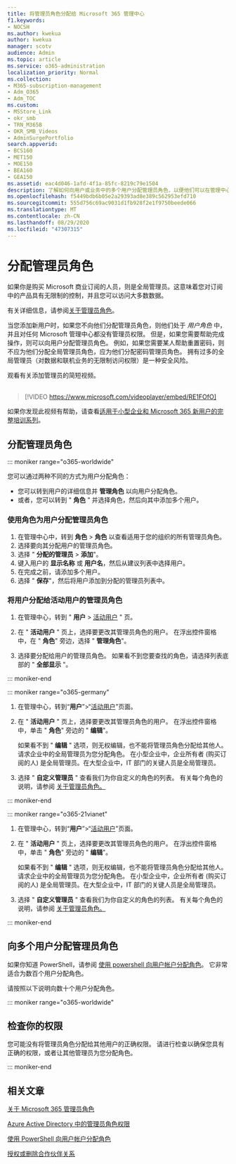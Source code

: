 ```yaml
---
title: 将管理员角色分配给 Microsoft 365 管理中心
f1.keywords:
- NOCSH
ms.author: kwekua
author: kwekua
manager: scotv
audience: Admin
ms.topic: article
ms.service: o365-administration
localization_priority: Normal
ms.collection:
- M365-subscription-management
- Adm_O365
- Adm_TOC
ms.custom:
- MSStore_Link
- okr_smb
- TRN_M365B
- OKR_SMB_Videos
- AdminSurgePortfolio
search.appverid:
- BCS160
- MET150
- MOE150
- BEA160
- GEA150
ms.assetid: eac4d046-1afd-4f1a-85fc-8219c79e1504
description: 了解如何向用户或业务中的多个用户分配管理员角色，以便他们可以在管理中心执行特定任务。
ms.openlocfilehash: f5449bdb6b05e2a29393ad8e389c562953efd710
ms.sourcegitcommit: 555d756c69ac9031d1fb928f2e1f9750beede066
ms.translationtype: MT
ms.contentlocale: zh-CN
ms.lasthandoff: 08/29/2020
ms.locfileid: "47307315"
---
```

# <a name="assign-admin-roles"></a>分配管理员角色

如果你是购买 Microsoft 商业订阅的人员，则是全局管理员。这意味着您对订阅中的产品具有无限制的控制，并且您可以访问大多数数据。

有关详细信息，请参阅[关于管理员角色](about-admin-roles.md)。

当您添加新用户时，如果您不向他们分配管理员角色，则他们处于 *用户角色* 中，并且对任何 Microsoft 管理中心都没有管理员权限。 但是，如果您需要帮助完成操作，则可以向用户分配管理员角色。 例如，如果您需要某人帮助重置密码，则不应为他们分配全局管理员角色，应为他们分配密码管理员角色。 拥有过多的全局管理员（对数据和联机业务的无限制访问权限）是一种安全风险。

观看有关添加管理员的简短视频。<br><br>

> [!VIDEO https://www.microsoft.com/videoplayer/embed/RE1FOfO] 

如果你发现此视频有帮助，请查看[适用于小型企业和 Microsoft 365 新用户的完整培训系列](https://support.microsoft.com/office/6ab4bbcd-79cf-4000-a0bd-d42ce4d12816)。

## <a name="assign-admin-roles"></a>分配管理员角色 

::: moniker range="o365-worldwide"

您可以通过两种不同的方式为用户分配角色：

- 您可以转到用户的详细信息并 **管理角色** 以向用户分配角色。
- 或者，您可以转到 " **角色** " 并选择角色，然后向其中添加多个用户。

### <a name="assign-admin-roles-to-users-using-roles"></a>使用角色为用户分配管理员角色

1. 在管理中心中，转到 **角色** > **角色** 以查看适用于您的组织的所有管理员角色。
2. 选择要向其分配用户的管理员角色。
3. 选择 " **分配的管理员** > **添加**"。
4. 键入用户的 **显示名称** 或 **用户名**，然后从建议列表中选择用户。
5. 在完成之前，请添加多个用户。
6. 选择 " **保存**"，然后将用户添加到分配的管理员列表中。

### <a name="assign-a-user-to-an-admin-role-from-active-users"></a>将用户分配给活动用户的管理员角色

1. 在管理中心，转到 " **用户** > [活动用户](https://go.microsoft.com/fwlink/p/?linkid=834822) " 页。

2. 在 " **活动用户** " 页上，选择要更改其管理员角色的用户。 在浮出控件窗格中，在 " **角色**" 旁边，选择 " **管理角色**"。

3. 选择要分配给用户的管理员角色。 如果看不到您要查找的角色，请选择列表底部的 " **全部显示** "。

::: moniker-end

::: moniker range="o365-germany"

1. 在管理中心，转到“**用户**”>“<a href="https://go.microsoft.com/fwlink/p/?linkid=847686" target="_blank">活动用户</a>”页面。

2. 在 " **活动用户** " 页上，选择要更改其管理员角色的用户。 在浮出控件窗格中，单击 " **角色**" 旁边的 " **编辑**"。 

    如果看不到 " **编辑** " 选项，则无权编辑，也不能将管理员角色分配给其他人。 请求企业中的全局管理员为您分配角色。 在小型企业中，企业所有者 (购买订阅的人) 是全局管理员。在大型企业中，IT 部门的关键人员是全局管理员。

3. 选择 " **自定义管理员** " 查看我们为你自定义的角色的列表。 有关每个角色的说明，请参阅 [关于管理员角色。](about-admin-roles.md)

::: moniker-end

::: moniker range="o365-21vianet"

1. 在管理中心，转到“**用户**”>“<a href="https://go.microsoft.com/fwlink/p/?linkid=850628" target="_blank">活动用户</a>”页面。

2. 在 " **活动用户** " 页上，选择要更改其管理员角色的用户。 在浮出控件窗格中，单击 " **角色**" 旁边的 " **编辑**"。

    如果看不到 " **编辑** " 选项，则无权编辑，也不能将管理员角色分配给其他人。 请求企业中的全局管理员为您分配角色。 在小型企业中，企业所有者 (购买订阅的人) 是全局管理员。在大型企业中，IT 部门的关键人员是全局管理员。

3. 选择 " **自定义管理员** " 查看我们为你自定义的角色的列表。 有关每个角色的说明，请参阅 [关于管理员角色。](about-admin-roles.md)

::: moniker-end


## <a name="assign-admin-roles-to-multiple-users"></a>向多个用户分配管理员角色

如果你知道 PowerShell，请参阅 [使用 powershell 向用户帐户分配角色](https://go.microsoft.com/fwlink/?linkid=854257)。 它非常适合为数百个用户分配角色。
  
请按照以下说明向数十个用户分配角色。

::: moniker range="o365-worldwide"


## <a name="check-your-permissions"></a>检查你的权限

您可能没有将管理员角色分配给其他用户的正确权限。 请进行检查以确保您具有正确的权限，或者让其他管理员为您分配角色。

::: moniker-end

## <a name="related-articles"></a>相关文章

[关于 Microsoft 365 管理员角色](about-admin-roles.md)

[Azure Active Directory 中的管理员角色权限](https://docs.microsoft.com/azure/active-directory/users-groups-roles/directory-assign-admin-roles#available-roles)

[使用 PowerShell 向用户帐户分配角色](https://docs.microsoft.com/microsoft-365/enterprise/assign-roles-to-user-accounts-with-microsoft-365-powershell)

[授权或删除合作伙伴关系](../misc/add-partner.md)
